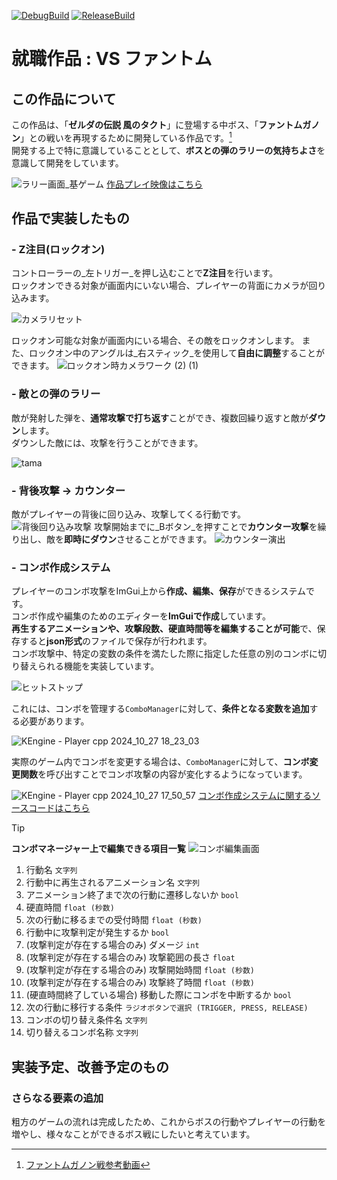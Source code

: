 [![DebugBuild](https://github.com/Yuki-Toyoda/KEngine/actions/workflows/DebugBuild.yml/badge.svg?branch=main)](https://github.com/Yuki-Toyoda/KEngine/actions/workflows/DebugBuild.yml)
[![ReleaseBuild](https://github.com/Yuki-Toyoda/KEngine/actions/workflows/ReleaseBuild.yml/badge.svg?branch=main)](https://github.com/Yuki-Toyoda/KEngine/actions/workflows/ReleaseBuild.yml)
# 就職作品 : **VS ファントム**
## この作品について
この作品は、「**ゼルダの伝説 風のタクト**」に登場する中ボス、「**ファントムガノン**」との戦いを再現するために開発している作品です。[^1]  
開発する上で特に意識していることとして、**ボスとの弾のラリーの気持ちよさ**を意識して開発をしています。

![ラリー画面_基ゲーム](https://github.com/user-attachments/assets/8018ed61-d699-4987-acbc-a914ad650432)
[作品プレイ映像はこちら](https://youtu.be/1xP_L53tc8o)
[^1]: [ファントムガノン戦参考動画](https://www.youtube.com/watch?v=9eoUYuAO9wI)
## 作品で実装したもの
### - Z注目(ロックオン)
コントローラーの_左トリガー_を押し込むことで**Z注目**を行います。  
ロックオンできる対象が画面内にいない場合、プレイヤーの背面にカメラが回り込みます。  

![カメラリセット](https://github.com/user-attachments/assets/a252c97a-ab88-483b-8006-35a4c475dd76)

ロックオン可能な対象が画面内にいる場合、その敵をロックオンします。
また、ロックオン中のアングルは_右スティック_を使用して**自由に調整**することができます。
![ロックオン時カメラワーク (2) (1)](https://github.com/user-attachments/assets/5d83fbed-a9b6-4526-882b-9b594f78e92b)

###  - 敵との弾のラリー
敵が発射した弾を、**通常攻撃で打ち返す**ことができ、複数回繰り返すと敵が**ダウン**します。  
ダウンした敵には、攻撃を行うことができます。  

![tama ](https://github.com/user-attachments/assets/4ab9591f-0d24-4b35-834b-7c3712183a03)

###  - 背後攻撃 → カウンター
敵がプレイヤーの背後に回り込み、攻撃してくる行動です。
![背後回り込み攻撃](https://github.com/user-attachments/assets/f634ca22-3304-4128-9a37-ad9b15c78722)
攻撃開始までに_Bボタン_を押すことで**カウンター攻撃**を繰り出し、敵を**即時にダウン**させることができます。
![カウンター演出](https://github.com/user-attachments/assets/03d2a007-1d2e-4d82-8ab3-e4502eae3d3f)

###  - コンボ作成システム
プレイヤーのコンボ攻撃をImGui上から**作成、編集、保存**ができるシステムです。  
コンボ作成や編集のためのエディターを**ImGuiで作成**しています。  
**再生するアニメーションや、攻撃段数、硬直時間等を編集することが可能**で、保存すると**json形式**のファイルで保存が行われます。  
コンボ攻撃中、特定の変数の条件を満たした際に指定した任意の別のコンボに切り替えられる機能を実装しています。 

![ヒットストップ](https://github.com/user-attachments/assets/37c2ad6f-9d63-4dc9-a832-a7ce23c6b6d6)

これには、コンボを管理する`ComboManager`に対して、**条件となる変数を追加**する必要があります。    

![KEngine - Player cpp 2024_10_27 18_23_03](https://github.com/user-attachments/assets/a0c87a32-a2d2-4406-be32-a9e5e68d9d53)

実際のゲーム内でコンボを変更する場合は、`ComboManager`に対して、**コンボ変更関数**を呼び出すことでコンボ攻撃の内容が変化するようになっています。 

![KEngine - Player cpp 2024_10_27 17_50_57](https://github.com/user-attachments/assets/30e8a49a-9cd4-41c6-890e-4b2af7feda77)
[コンボ作成システムに関するソースコードはこちら](https://github.com/Yuki-Toyoda/KEngine/tree/WPO_00_dev/App/GameObject/User/Player/Combo)

>[!TIP]
>**コンボマネージャー上で編集できる項目一覧**
>![コンボ編集画面](https://github.com/user-attachments/assets/f5c44e9f-656e-467d-af2f-ab1200d23806)
>1. 行動名 `文字列`
>2. 行動中に再生されるアニメーション名 `文字列`  
>3. アニメーション終了まで次の行動に遷移しないか `bool`  
>4. 硬直時間 `float (秒数)`  
>5. 次の行動に移るまでの受付時間 `float (秒数)`  
>6. 行動中に攻撃判定が発生するか  `bool`
>7. (攻撃判定が存在する場合のみ) ダメージ `int`  
>8. (攻撃判定が存在する場合のみ) 攻撃範囲の長さ `float`
>9. (攻撃判定が存在する場合のみ) 攻撃開始時間 `float (秒数)`
>10. (攻撃判定が存在する場合のみ) 攻撃終了時間 `float (秒数)`
>11. (硬直時間終了している場合) 移動した際にコンボを中断するか `bool`  
>12. 次の行動に移行する条件 `ラジオボタンで選択 (TRIGGER, PRESS, RELEASE)`
>13. コンボの切り替え条件名 `文字列`
>14. 切り替えるコンボ名称 `文字列`

## 実装予定、改善予定のもの
### さらなる要素の追加
粗方のゲームの流れは完成したため、これからボスの行動やプレイヤーの行動を増やし、様々なことができるボス戦にしたいと考えています。
